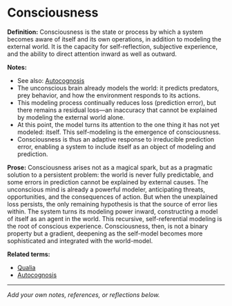 # Consciousness

**Definition:**
Consciousness is the state or process by which a system becomes aware of itself and its own operations, in addition to modeling the external world. It is the capacity for self-reflection, subjective experience, and the ability to direct attention inward as well as outward.

**Notes:**
- See also: [Autocognosis](autocognosis.md)
- The unconscious brain already models the world: it predicts predators, prey behavior, and how the environment responds to its actions.
- This modeling process continually reduces loss (prediction error), but there remains a residual loss—an inaccuracy that cannot be explained by modeling the external world alone.
- At this point, the model turns its attention to the one thing it has not yet modeled: itself. This self-modeling is the emergence of consciousness.
- Consciousness is thus an adaptive response to irreducible prediction error, enabling a system to include itself as an object of modeling and prediction.

**Prose:**
Consciousness arises not as a magical spark, but as a pragmatic solution to a persistent problem: the world is never fully predictable, and some errors in prediction cannot be explained by external causes. The unconscious mind is already a powerful modeler, anticipating threats, opportunities, and the consequences of action. But when the unexplained loss persists, the only remaining hypothesis is that the source of error lies within. The system turns its modeling power inward, constructing a model of itself as an agent in the world. This recursive, self-referential modeling is the root of conscious experience. Consciousness, then, is not a binary property but a gradient, deepening as the self-model becomes more sophisticated and integrated with the world-model.

**Related terms:**
- [Qualia](qualia.md)
- [Autocognosis](autocognosis.md)

---
*Add your own notes, references, or reflections below.*
